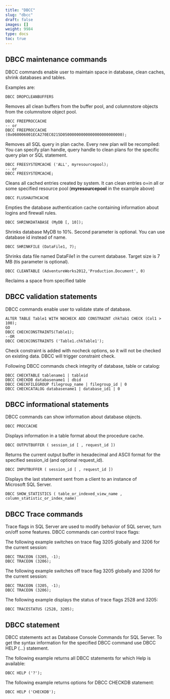 ```yaml
---
title: "DBCC"
slug: "dbcc"
draft: false
images: []
weight: 9984
type: docs
toc: true
---
```


## DBCC maintenance commands
DBCC commands enable user to maintain space in database, clean caches, shrink databases and tables.

Examples are:

    DBCC DROPCLEANBUFFERS 

Removes all clean buffers from the buffer pool, and columnstore objects from the columnstore object pool.

    DBCC FREEPROCCACHE
    -- or
    DBCC FREEPROCCACHE (0x060006001ECA270EC0215D05000000000000000000000000);

Removes all SQL query in plan cache. Every new plan will be recompiled:
You can specify plan handle, query handle to clean plans for the specific query plan or SQL statement. 

    DBCC FREESYSTEMCACHE ('ALL', myresourcepool); 
    -- or
    DBCC FREESYSTEMCACHE;

Cleans all cached entries created by system. It can clean entries o=in all or some specified resource pool (**myresourcepool** in the example above)

    DBCC FLUSHAUTHCACHE 

Empties the database authentication cache containing information about logins and firewall rules.

    DBCC SHRINKDATABASE (MyDB [, 10]); 

Shrinks database MyDB to 10%. Second parameter is optional. You can use database id instead of name.

    DBCC SHRINKFILE (DataFile1, 7); 

Shrinks data file named DataFile1 in the current database. Target size is 7 MB (tis parameter is optional).

    DBCC CLEANTABLE (AdventureWorks2012,'Production.Document', 0) 

Reclaims a space from specified table 

## DBCC validation statements
DBCC commands enable user to validate state of database.

    ALTER TABLE Table1 WITH NOCHECK ADD CONSTRAINT chkTab1 CHECK (Col1 > 100);  
    GO  
    DBCC CHECKCONSTRAINTS(Table1);  
    --OR
    DBCC CHECKCONSTRAINTS ('Table1.chkTable1');  

Check constraint is added with nocheck options, so it will not be checked on existing data. DBCC will trigger constraint check.

Following DBCC commands check integrity of database, table or catalog:

    DBCC CHECKTABLE tablename1 | tableid
    DBCC CHECKDB databasename1 | dbid
    DBCC CHECKFILEGROUP filegroup_name | filegroup_id | 0
    DBCC CHECKCATALOG databasename1 | database_id1 | 0

## DBCC informational statements
DBCC commands can show information about database objects.

    DBCC PROCCACHE

Displays information in a table format about the procedure cache.

    DBCC OUTPUTBUFFER ( session_id [ , request_id ])  

Returns the current output buffer in hexadecimal and ASCII format for the specified session_id (and optional request_id).

    DBCC INPUTBUFFER ( session_id [ , request_id ])  

Displays the last statement sent from a client to an instance of Microsoft SQL Server.

    DBCC SHOW_STATISTICS ( table_or_indexed_view_name , column_statistic_or_index_name)

   

## DBCC Trace commands
Trace flags in SQL Server are used to modify behavior of SQL server, turn on/off some features. DBCC commands can control trace flags:

The following example switches on trace flag 3205 globally and 3206 for the current session:

    DBCC TRACEON (3205, -1); 
    DBCC TRACEON (3206);

The following example switches off trace flag 3205 globally and 3206 for the current session:

    DBCC TRACEON (3205, -1); 
    DBCC TRACEON (3206);

The following example displays the status of trace flags 2528 and 3205:

    DBCC TRACESTATUS (2528, 3205);  

## DBCC statement
DBCC statements act as Database Console Commands for SQL Server.
To get the syntax information for the specified DBCC command use DBCC HELP (...) statement.

The following example returns all DBCC statements for which Help is available:

    DBCC HELP ('?');  

The following example returns options for DBCC CHECKDB statement:

    DBCC HELP ('CHECKDB'); 

 


